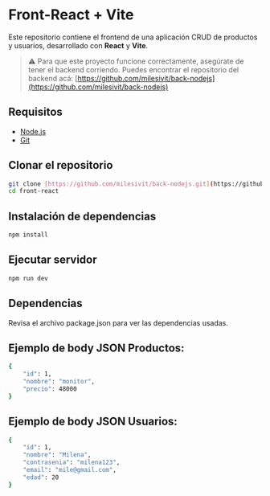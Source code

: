 # Front-React + Vite

Este repositorio contiene el frontend de una aplicación CRUD de productos y usuarios, desarrollado con **React** y **Vite**.

> ⚠️ Para que este proyecto funcione correctamente, asegúrate de tener el backend corriendo. Puedes encontrar el repositorio del backend acá: [https://github.com/milesivit/back-nodejs](https://github.com/milesivit/back-nodejs)

## Requisitos

- [Node.js](https://nodejs.org/)
- [Git](https://git-scm.com/)

## Clonar el repositorio

```bash
git clone [https://github.com/milesivit/back-nodejs.git](https://github.com/milesivit/front-react.git)
cd front-react
```

## Instalación de dependencias

```bash
npm install
```

## Ejecutar servidor

```bash
npm run dev
```
## Dependencias

Revisa el archivo package.json para ver las dependencias usadas.

## Ejemplo de body JSON Productos:

```bash
{
    "id": 1,
    "nombre": "monitor",
    "precio": 48000
}
```
## Ejemplo de body JSON Usuarios:

```bash
{
    "id": 1,
    "nombre": "Milena",
    "contrasenia": "milena123",
    "email": "mile@gmail.com",
    "edad": 20
}
```
